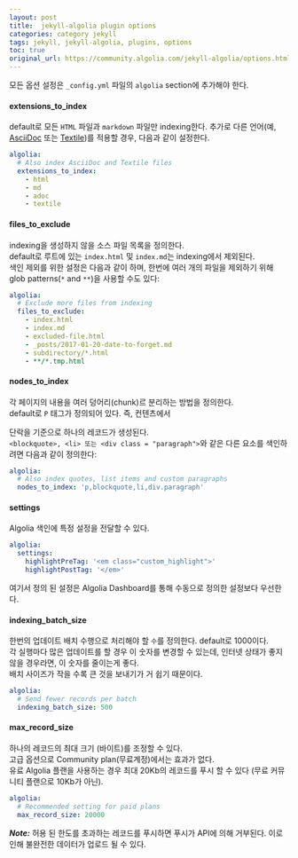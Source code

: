 ```yaml
---
layout: post
title:  jekyll-algolia plugin options
categories: category jekyll
tags: jekyll, jekyll-algolia, plugins, options
toc: true
original_url: https://community.algolia.com/jekyll-algolia/options.html
---
```


모든 옵션 설정은 `_config.yml` 파일의 `algolia` section에 추가해야 한다.

#### extensions_to_index
default로 모든 `HTML` 파일과 `markdown` 파일만 indexing한다.
추가로 다른 언어(예, [AsciiDoc](http://www.methods.co.nz/asciidoc/) 또는 [Textile](https://github.com/textile))를 적용할 경우,
다음과 같이 설정한다.
```yaml
algolia:
  # Also index AsciiDoc and Textile files
  extensions_to_index:
    - html
    - md
    - adoc
    - textile
```

#### files_to_exclude
indexing을 생성하지 않을 소스 파일 목록을 정의한다.<br>
default로 루트에 있는 `index.html` 및 `index.md`는 indexing에서 제외된다.<br>
색인 제외를 위한 설정은 다음과 같이 하며,
한번에 여러 개의 파일을 제외하기 위해 glob patterns(`*` and `**`)을 사용할 수도 있다:

```yaml
algolia:
  # Exclude more files from indexing
  files_to_exclude:
    - index.html
    - index.md
    - excluded-file.html
    - _posts/2017-01-20-date-to-forget.md
    - subdirectory/*.html
    - **/*.tmp.html
```

#### nodes_to_index
각 페이지의 내용을 여러 덩어리(chunk)르 분리하는 방법을 정의한다.<br>
default로 `P` 태그가 정의되어 있다. 즉, 컨텐츠에서 <p> 단락을 기준으로 하나의 레코드가 생성된다.<br>
`<blockquote>, <li> 또는 <div class = "paragraph">`와 같은 다른 요소를 색인하려면 다음과 같이 정의한다:
```yaml
algolia:
  # Also index quotes, list items and custom paragraphs
  nodes_to_index: 'p,blockquote,li,div.paragraph'
```

#### settings
Algolia 색인에 특정 설정을 전달할 수 있다.
```yaml
algolia:
  settings:
    highlightPreTag: '<em class="custom_highlight">'
    highlightPostTag: '</em>'
```
여기서 정의 된 설정은 Algolia Dashboard를 통해 수동으로 정의한 설정보다 우선한다.


#### indexing_batch_size
한번의 업데이트 배치 수행으로 처리해야 할 `수`를 정의한다.
default로 1000이다.<br>
각 실행마다 많은 업데이트를 할 경우 이 숫자를 변경할 수 있는데, 인터넷 상태가 좋지 않을 경우라면, 이 숫자를 줄이는게 좋다.<br>
배치 사이즈가 작을 수록 큰 것을 보내기가 거 쉽기 때문이다.
```yaml
algolia:
  # Send fewer records per batch
  indexing_batch_size: 500
```

#### max_record_size
하나의 레코드의 최대 크기 (바이트)를 조정할 수 있다.<br>
고급 옵션으로 Community plan(무료계정)에서는 효과가 없다.<br>
유료 Algolia 플랜을 사용하는 경우 최대 20Kb의 레코드를 푸시 할 수 있다 (무료 커뮤니티 플랜으로 10Kb가 아닌).
```yaml
algolia:
  # Recommended setting for paid plans
  max_record_size: 20000
```

***Note:*** 허용 된 한도를 초과하는 레코드를 푸시하면 푸시가 API에 의해 거부된다. 이로 인해 불완전한 데이터가 업로드 될 수 있다.
